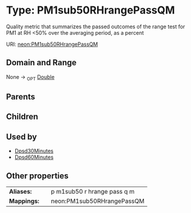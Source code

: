 
# Type: PM1sub50RHrangePassQM


Quality metric that summarizes the passed outcomes of the range test for PM1 at RH <50% over the averaging period, as a percent

URI: [neon:PM1sub50RHrangePassQM](https://data.neonscience.org/PM1sub50RHrangePassQM)


## Domain and Range

None ->  <sub>OPT</sub> [Double](types/Double.md)

## Parents


## Children


## Used by

 * [Dpsd30Minutes](Dpsd30Minutes.md)
 * [Dpsd60Minutes](Dpsd60Minutes.md)

## Other properties

|  |  |  |
| --- | --- | --- |
| **Aliases:** | | p m1sub50 r hrange pass q m |
| **Mappings:** | | neon:PM1sub50RHrangePassQM |

